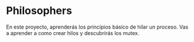 # Philosophers
En este proyecto, aprenderás los principios básico de hilar un proceso. Vas a aprender a como crear hilos y descubrirás los mutex.
